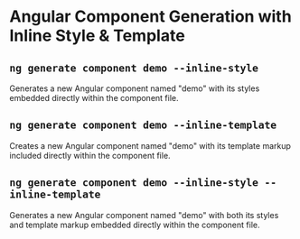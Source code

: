 # Angular Component Generation with Inline Style & Template

## `ng generate component demo --inline-style`

Generates a new Angular component named "demo" with its styles embedded directly within the component file.

## `ng generate component demo --inline-template`

Creates a new Angular component named "demo" with its template markup included directly within the component file.

## `ng generate component demo --inline-style --inline-template`

Generates a new Angular component named "demo" with both its styles and template markup embedded directly within the component file.
